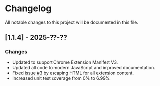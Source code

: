 # Changelog

All notable changes to this project will be documented in this file.

## [1.1.4] - 2025-??-??

### Changes

-   Updated to support Chrome Extension Manifest V3.
-   Updated all code to modern JavaScript and improved documentation.
-   Fixed [issue #3](https://github.com/codedread/spaces/issues/3) by escaping
    HTML for all extension content.
-   Increased unit test coverage from 0% to 6.99%.
